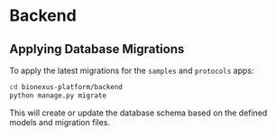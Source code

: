 # Backend

## Applying Database Migrations

To apply the latest migrations for the `samples` and `protocols` apps:

```bash
cd bionexus-platform/backend
python manage.py migrate
```

This will create or update the database schema based on the defined models and migration files.
